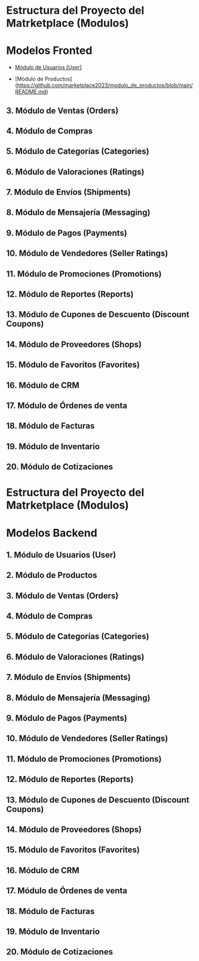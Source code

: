 # Estructura del Proyecto del Matrketplace (Modulos)

# Modelos Fronted 

* [Módulo de Usuarios (User)](https://github.com/marketplace2023/modulo_de_usuarios/blob/main/README.md)  

* [Módulo de  Productos] (https://github.com/marketplace2023/modulo_de_productos/blob/main/README.md)                                                            
## 3.  Módulo de Ventas (Orders)

## 4.  Módulo de Compras                                                                 

## 5. Módulo de Categorías (Categories)                                      

## 6. Módulo de Valoraciones (Ratings)            

## 7. Módulo de Envíos (Shipments)              

## 8. Módulo de Mensajería (Messaging)                                              

## 9. Módulo de Pagos (Payments)                                                 

## 10. Módulo de Vendedores (Seller Ratings)    

## 11. Módulo de Promociones (Promotions)       

## 12. Módulo de Reportes (Reports)    

## 13. Módulo de Cupones de Descuento (Discount Coupons)  

## 14. Módulo de Proveedores (Shops)       

## 15. Módulo de Favoritos (Favorites)          

## 16. Módulo de  CRM  

## 17. Módulo de  Órdenes de venta 

## 18. Módulo de  Facturas    

## 19. Módulo de  Inventario 

## 20. Módulo de Cotizaciones  


# Estructura del Proyecto del Matrketplace (Modulos)

# Modelos Backend 

## 1.  Módulo de Usuarios (User)  

## 2.  Módulo de  Productos                                                            

## 3.  Módulo de Ventas (Orders)

## 4.  Módulo de Compras                                                                 

## 5. Módulo de Categorías (Categories)                                      

## 6. Módulo de Valoraciones (Ratings)            

## 7. Módulo de Envíos (Shipments)              

## 8. Módulo de Mensajería (Messaging)                                              

## 9. Módulo de Pagos (Payments)                                                 

## 10. Módulo de Vendedores (Seller Ratings)    

## 11. Módulo de Promociones (Promotions)       

## 12. Módulo de Reportes (Reports)    

## 13. Módulo de Cupones de Descuento (Discount Coupons)  

## 14. Módulo de Proveedores (Shops)       

## 15. Módulo de Favoritos (Favorites)          

## 16. Módulo de  CRM  

## 17. Módulo de  Órdenes de venta 

## 18. Módulo de  Facturas    

## 19. Módulo de  Inventario 

## 20. Módulo de Cotizaciones  

